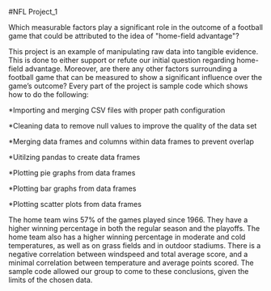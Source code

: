 

#NFL Project_1

Which measurable factors play a significant role in the outcome of a football game that could be attributed to the idea of "home-field advantage"? 

This project is an example of manipulating raw data into tangible evidence.  This is done to either support or refute our initial question regarding home-field advantage. Moreover, are there any other factors surrounding a football game that can be measured to show a significant influence over the game’s outcome? Every part of the project is sample code which shows how to do the following:

*Importing and merging CSV files with proper path configuration

*Cleaning data to remove null values to improve the quality of the data set

*Merging data frames and columns within data frames to prevent overlap

*Uitilzing pandas to create data frames 

*Plotting pie graphs from data frames

*Plotting bar graphs from data frames

*Plotting scatter plots from data frames


The home team wins 57% of the games played since 1966. They have a higher winning percentage in both the regular season and the playoffs. The home team also has a higher winning percentage in moderate and cold temperatures, as well as on grass fields and in outdoor stadiums. There is a negative correlation between windspeed and total average score, and a minimal correlation between temperature and average points scored. The sample code allowed our group to come to these conclusions, given the limits of the chosen data. 

